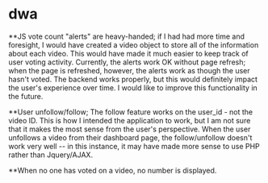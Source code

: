 dwa
===
**JS vote count "alerts" are heavy-handed; if I had had more time and foresight, I would have created a video object to store
all of the information about each video. This would have made it much easier to keep track of user voting activity. 
Currently, the alerts work OK without page refresh; when the page is refreshed, however, the alerts work as though
the user hasn't voted. The backend works properly, but this would definitely impact the user's experience over time.
I would like to improve this functionality in the future.

**User unfollow/follow; The follow feature works on the user_id - not the video ID. This is how I intended the 
application to work, but I am not sure that it makes the most sense from the user's perspective. When the user unfollows
a video from their dashboard page, the follow/unfollow doesn't work very well -- in this instance, it may
have made more sense to use PHP rather than Jquery/AJAX.

**When no one has voted on a video, no number is displayed. 
